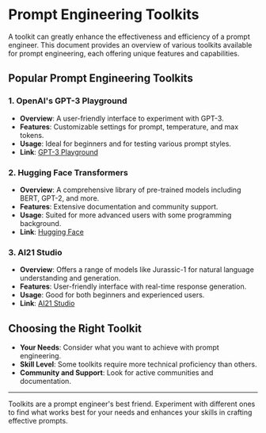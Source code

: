 # Prompt Engineering Toolkits

A toolkit can greatly enhance the effectiveness and efficiency of a prompt engineer. This document provides an overview of various toolkits available for prompt engineering, each offering unique features and capabilities.

## Popular Prompt Engineering Toolkits

### 1. OpenAI's GPT-3 Playground
- **Overview**: A user-friendly interface to experiment with GPT-3.
- **Features**: Customizable settings for prompt, temperature, and max tokens.
- **Usage**: Ideal for beginners and for testing various prompt styles.
- **Link**: [GPT-3 Playground](https://beta.openai.com/playground)

### 2. Hugging Face Transformers
- **Overview**: A comprehensive library of pre-trained models including BERT, GPT-2, and more.
- **Features**: Extensive documentation and community support.
- **Usage**: Suited for more advanced users with some programming background.
- **Link**: [Hugging Face](https://huggingface.co/transformers/)

### 3. AI21 Studio
- **Overview**: Offers a range of models like Jurassic-1 for natural language understanding and generation.
- **Features**: User-friendly interface with real-time response generation.
- **Usage**: Good for both beginners and experienced users.
- **Link**: [AI21 Studio](https://studio.ai21.com/)

## Choosing the Right Toolkit

- **Your Needs**: Consider what you want to achieve with prompt engineering.
- **Skill Level**: Some toolkits require more technical proficiency than others.
- **Community and Support**: Look for active communities and documentation.

---

Toolkits are a prompt engineer's best friend. Experiment with different ones to find what works best for your needs and enhances your skills in crafting effective prompts.
